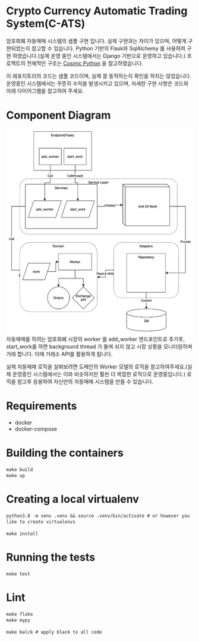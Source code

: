 # Crypto Currency Automatic Trading System(C-ATS)
암호화폐 자동매매 시스템의 샘플 구현 입니다.
실제 구현과는 차이가 있으며, 어떻게 구현되었는지 참고할 수 있습니다.
Python 기반의 Flask와 SqlAlchemy 를 사용하여 구현 하였습니다.(실제 운영 중인 시스템에서는 Django 기반으로 운영하고 있습니다.)
프로젝트의 전체적인 구조는 [Cosmic Python](https://www.cosmicpython.com/book/preface.html) 을 참고하였습니다.

이 레포지토리의 코드는 샘플 코드이며, 실제 잘 동작하는지 확인을 하지는 않았습니다.
운영중인 시스템에서는 꾸준히 수익을 발생시키고 있으며, 자세한 구현 사항은 코드와 아래 다이어그램을 참고하여 주세요.


# Component Diagram
![img_1.png](img_1.png)
자동매매를 하려는 암호화폐 시장의 worker 를 add_worker 엔드포인트로 추가후,
start_work를 하면 background thread 가 돌며 쉬지 않고 시장 상황을 모니터링하며 거래 합니다.
이때 거래소 API를 활용하게 됩니다.

실제 자동매매 로직을 살펴보려면 도메인의 Worker 모델의 로직을 참고하여주세요.(실제 운영중인 시스템에서는 이와 비슷하지만 훨씬 더 복잡한 로직으로 운영중입니다.)
로직을 참고후 응용하여 자신만의 자동매매 시스템을 만들 수 있습니다.

# Requirements
- docker
- docker-compose

# Building the containers
```shell
make build
make up
```

# Creating a local virtualenv
```shell
python3.8 -m venv .venv && source .venv/bin/activate # or however you like to create virtualenvs

make install
```

# Running the tests
```shell
make test
```

# Lint
```shell
make flake
make mypy

make balck # apply black to all code
```